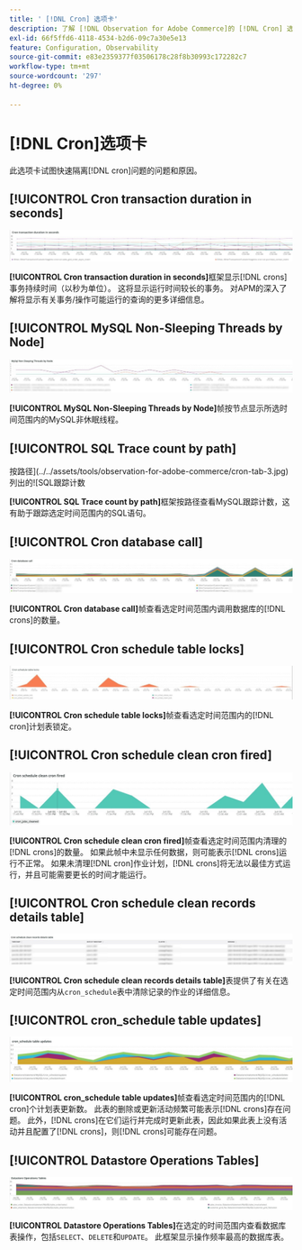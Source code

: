 ```yaml
---
title: ' [!DNL Cron] 选项卡'
description: 了解 [!DNL Observation for Adobe Commerce]的 [!DNL Cron] 选项卡。
exl-id: 66f5ffd6-4118-4534-b2d6-09c7a30e5e13
feature: Configuration, Observability
source-git-commit: e83e2359377f03506178c28f8b30993c172282c7
workflow-type: tm+mt
source-wordcount: '297'
ht-degree: 0%

---
```


# [!DNL Cron]选项卡

此选项卡试图快速隔离[!DNL cron]问题的问题和原因。

## [!UICONTROL Cron transaction duration in seconds]

![Cron事务持续时间（以秒为单位）](../../assets/tools/observation-for-adobe-commerce/cron-tab-1.jpg)

**[!UICONTROL Cron transaction duration in seconds]**&#x200B;框架显示[!DNL crons]事务持续时间（以秒为单位）。 这将显示运行时间较长的事务。 对APM的深入了解将显示有关事务/操作可能运行的查询的更多详细信息。

## [!UICONTROL MySQL Non-Sleeping Threads by Node]

![MySQL非休眠Threads，按节点](../../assets/tools/observation-for-adobe-commerce/cron-tab-2.jpg)

**[!UICONTROL MySQL Non-Sleeping Threads by Node]**&#x200B;帧按节点显示所选时间范围内的MySQL非休眠线程。

## [!UICONTROL SQL Trace count by path]

按路径](../../assets/tools/observation-for-adobe-commerce/cron-tab-3.jpg)列出的![SQL跟踪计数

**[!UICONTROL SQL Trace count by path]**&#x200B;框架按路径查看MySQL跟踪计数，这有助于跟踪选定时间范围内的SQL语句。

## [!UICONTROL Cron database call]

![Cron数据库调用](../../assets/tools/observation-for-adobe-commerce/cron-tab-4.jpg)

**[!UICONTROL Cron database call]**&#x200B;帧查看选定时间范围内调用数据库的[!DNL crons]的数量。

## [!UICONTROL Cron schedule table locks]

![Cron计划表锁定](../../assets/tools/observation-for-adobe-commerce/cron-tab-5.jpg)

**[!UICONTROL Cron schedule table locks]**&#x200B;帧查看选定时间范围内的[!DNL cron]计划表锁定。

## [!UICONTROL Cron schedule clean cron fired]

![Cron计划表锁定](../../assets/tools/observation-for-adobe-commerce/cron-tab-6.jpg)

**[!UICONTROL Cron schedule clean cron fired]**&#x200B;帧查看选定时间范围内清理的[!DNL crons]的数量。 如果此帧中未显示任何数据，则可能表示[!DNL crons]运行不正常。 如果未清理[!DNL cron]作业计划，[!DNL crons]将无法以最佳方式运行，并且可能需要更长的时间才能运行。

## [!UICONTROL Cron schedule clean records details table]

![Cron计划清理记录详细信息表](../../assets/tools/observation-for-adobe-commerce/cron-tab-7.jpg)

**[!UICONTROL Cron schedule clean records details table]**&#x200B;表提供了有关在选定时间范围内从`cron_schedule`表中清除记录的作业的详细信息。

## [!UICONTROL cron_schedule table updates]

![cron_schedule表更新](../../assets/tools/observation-for-adobe-commerce/cron-tab-8.jpg)

**[!UICONTROL cron_schedule table updates]**&#x200B;帧查看选定时间范围内的[!DNL cron]个计划表更新数。 此表的删除或更新活动频繁可能表示[!DNL crons]存在问题。 此外，[!DNL crons]在它们运行并完成时更新此表，因此如果此表上没有活动并且配置了[!DNL crons]，则[!DNL crons]可能存在问题。

## [!UICONTROL Datastore Operations Tables]

![数据存储操作表](../../assets/tools/observation-for-adobe-commerce/cron-tab-9.jpg)

**[!UICONTROL Datastore Operations Tables]**&#x200B;在选定的时间范围内查看数据库表操作，包括`SELECT`、`DELETE`和`UPDATE`。 此框架显示操作频率最高的数据库表。
